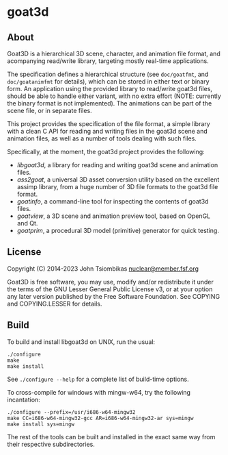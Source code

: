 goat3d
======

About
-----
Goat3D is a hierarchical 3D scene, character, and animation file format, and
acompanying read/write library, targeting mostly real-time applications.

The specification defines a hierarchical structure (see `doc/goatfmt`, and
`doc/goatanimfmt` for details), which can be stored in either text or binary
form. An application using the provided library to read/write goat3d files,
should be able to handle either variant, with no extra effort (NOTE: currently
the binary format is not implemented). The animations can be part of the scene
file, or in separate files.

This project provides the specification of the file format, a simple library
with a clean C API for reading and writing files in the goat3d scene and
animation files, as well as a number of tools dealing with such files.

Specifically, at the moment, the goat3d project provides the following:
 - *libgoat3d*, a library for reading and writing goat3d scene and animation files.
 - *ass2goat*, a universal 3D asset conversion utility based on the excellent
   assimp library, from a huge number of 3D file formats to the goat3d file
   format.
 - *goatinfo*, a command-line tool for inspecting the contents of goat3d files.
 - *goatview*, a 3D scene and animation preview tool, based on OpenGL and Qt.
 - *goatprim*, a procedural 3D model (primitive) generator for quick testing.

License
-------
Copyright (C) 2014-2023 John Tsiombikas <nuclear@member.fsf.org>

Goat3D is free software, you may use, modify and/or redistribute it under the
terms of the GNU Lesser General Public License v3, or at your option any later
version published by the Free Software Foundation. See COPYING and
COPYING.LESSER for details.

Build
-----
To build and install libgoat3d on UNIX, run the usual:

    ./configure
    make
    make install

See `./configure --help` for a complete list of build-time options.

To cross-compile for windows with mingw-w64, try the following incantation:

    ./configure --prefix=/usr/i686-w64-mingw32
    make CC=i686-w64-mingw32-gcc AR=i686-w64-mingw32-ar sys=mingw
    make install sys=mingw

The rest of the tools can be built and installed in the exact same way from
their respective subdirectories.
